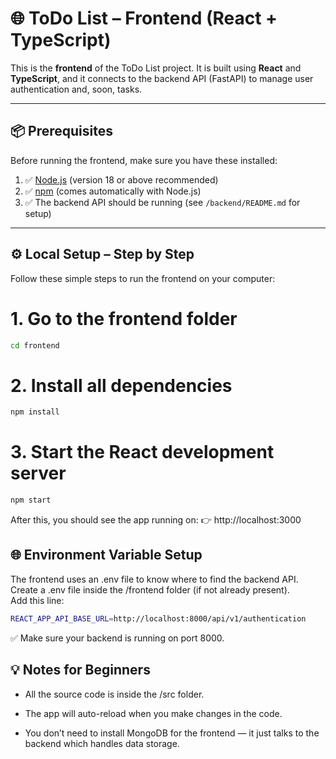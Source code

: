 # 🌐 ToDo List – Frontend (React + TypeScript)

This is the **frontend** of the ToDo List project. It is built using **React** and **TypeScript**, and it connects to the backend API (FastAPI) to manage user authentication and, soon, tasks.

---

## 📦 Prerequisites

Before running the frontend, make sure you have these installed:

1. ✅ [Node.js](https://nodejs.org/en/) (version 18 or above recommended)
2. ✅ [npm](https://www.npmjs.com/) (comes automatically with Node.js)
3. ✅ The backend API should be running (see `/backend/README.md` for setup)

---

## ⚙️ Local Setup – Step by Step

Follow these simple steps to run the frontend on your computer:

# 1. Go to the frontend folder
```bash
cd frontend
```
# 2. Install all dependencies

```bash
npm install
```
# 3. Start the React development server
```bash
npm start
```
After this, you should see the app running on:
👉 http://localhost:3000

## 🌐 Environment Variable Setup
The frontend uses an .env file to know where to find the backend API.
<br>Create a .env file inside the /frontend folder (if not already present).
<br>Add this line:

```bash
REACT_APP_API_BASE_URL=http://localhost:8000/api/v1/authentication
```
✅ Make sure your backend is running on port 8000.

## 💡 Notes for Beginners
- All the source code is inside the /src folder.

- The app will auto-reload when you make changes in the code.

- You don’t need to install MongoDB for the frontend — it just talks to the backend which handles data storage.